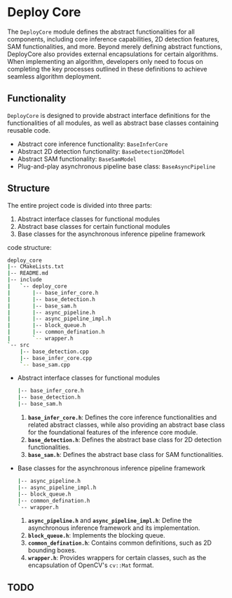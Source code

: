 # Deploy Core

The `DeployCore` module defines the abstract functionalities for all components, including core inference capabilities, 2D detection features, SAM functionalities, and more. Beyond merely defining abstract functions, DeployCore also provides external encapsulations for certain algorithms. When implementing an algorithm, developers only need to focus on completing the key processes outlined in these definitions to achieve seamless algorithm deployment.

## Functionality

`DeployCore` is designed to provide abstract interface definitions for the functionalities of all modules, as well as abstract base classes containing reusable code.

- Abstract core inference functionality: `BaseInferCore`  
- Abstract 2D detection functionality: `BaseDetection2DModel`  
- Abstract SAM functionality: `BaseSamModel`  
- Plug-and-play asynchronous pipeline base class: `BaseAsyncPipeline`

## Structure

The entire project code is divided into three parts:  
  1. Abstract interface classes for functional modules  
  2. Abstract base classes for certain functional modules  
  3. Base classes for the asynchronous inference pipeline framework

code structure:
  ```bash
  deploy_core
  |-- CMakeLists.txt
  |-- README.md
  |-- include
  |   `-- deploy_core
  |       |-- base_infer_core.h
  |       |-- base_detection.h
  |       |-- base_sam.h
  |       |-- async_pipeline.h
  |       |-- async_pipeline_impl.h
  |       |-- block_queue.h
  |       |-- common_defination.h
  |       `-- wrapper.h
  `-- src
      |-- base_detection.cpp
      |-- base_infer_core.cpp
      `-- base_sam.cpp
  ```


  - Abstract interface classes for functional modules
    ```bash
    |-- base_infer_core.h
    |-- base_detection.h
    |-- base_sam.h
    ```
    1. **`base_infer_core.h`**: Defines the core inference functionalities and related abstract classes, while also providing an abstract base class for the foundational features of the inference core module.  
    2. **`base_detection.h`**: Defines the abstract base class for 2D detection functionalities.  
    3. **`base_sam.h`**: Defines the abstract base class for SAM functionalities. 

  - Base classes for the asynchronous inference pipeline framework
    ```bash
    |-- async_pipeline.h
    |-- async_pipeline_impl.h
    |-- block_queue.h
    |-- common_defination.h
    `-- wrapper.h
    ```
    1. **`async_pipeline.h`** and **`async_pipeline_impl.h`**: Define the asynchronous inference framework and its implementation.  
    2. **`block_queue.h`**: Implements the blocking queue.  
    3. **`common_defination.h`**: Contains common definitions, such as 2D bounding boxes.  
    4. **`wrapper.h`**: Provides wrappers for certain classes, such as the encapsulation of OpenCV's `cv::Mat` format.
  

## TODO

